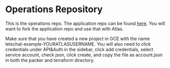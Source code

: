 # Operations Repository
This is the operations repo. The application repo can be found [here](https://github.com/sdelements/lets-chat). You will want to fork the application repo and use that with Atlas.


Make sure that you have created a new project in GCE with the name letschat-example-YOURATLASUSERNAME. You will also need to click credentials under API&Auth in the sidebar, click add credentials, select service account, check json, click create, and copy the file as account.json in both the packer and terraform directory.


